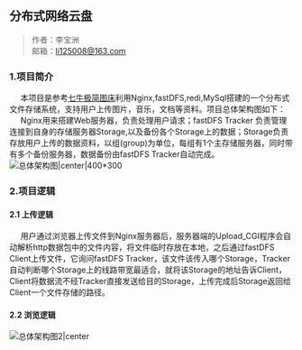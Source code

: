 ## 分布式网络云盘
> 作者：李宝洲     <br />
> 邮箱：li125008@163.com

### 1.项目简介
&nbsp;&nbsp;&nbsp;&nbsp;    本项目是参考[七牛极简图床](http://yotuku.cn/)利用Nginx,fastDFS,redi,MySql搭建的一个分布式文件存储系统，支持用户上传图片，音乐，文档等资料。项目总体架构图如下：<br />
&nbsp;&nbsp;&nbsp;&nbsp;    Nginx用来搭建Web服务器，负责处理用户请求；fastDFS Tracker 负责管理连接到自身的存储服务器Storage,以及备份各个Storage上的数据；Storage负责存放用户上传的数据资料，以组(group)为单位，每组有1个主存储服务器，同时带有多个备份服务器，数据备份由fastDFS Tracker自动完成。
![总体架构图|center|400*300](http://i4.buimg.com/567571/db2373d58fe9ee89.png)


### 2.项目逻辑
#### 2.1 上传逻辑
&nbsp;&nbsp;&nbsp;&nbsp;    用户通过浏览器上传文件到Nginx服务器后，服务器端的Upload_CGI程序会自动解析http数据包中的文件内容，将文件临时存放在本地，之后通过fastDFS Client上传文件，它询问fastDFS Tracker，该文件该传入哪个Storage，Tracker自动判断哪个Storage上的线路带宽最适合，就将该Storage的地址告诉Client，Client将数据流不经Tracker直接发送给目的Storage，上传完成后Storage返回给Client一个文件存储的路径。
#### 2.2 浏览逻辑
![总体架构图2|center](http://i1.buimg.com/567571/5405ef839671d15e.png)
